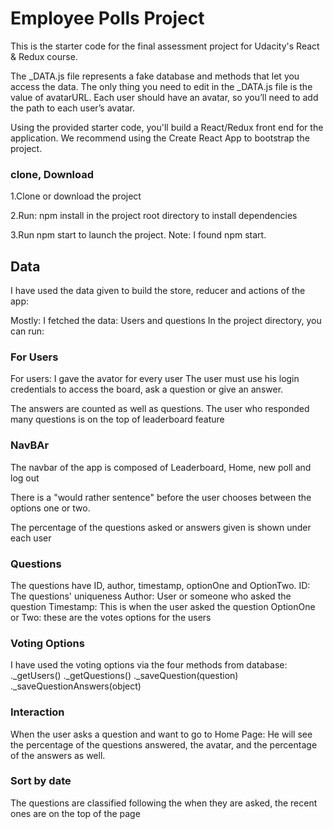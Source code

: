 # Employee Polls Project

This is the starter code for the final assessment project for Udacity's React & Redux course.

The _DATA.js file represents a fake database and methods that let you access the data. The only thing you need to edit in the _DATA.js file is the value of avatarURL. Each user should have an avatar, so you’ll need to add the path to each user’s avatar.

Using the provided starter code, you'll build a React/Redux front end for the application. We recommend using the Create React App to bootstrap the project.

### clone, Download 
1.Clone or download the project

2.Run: npm install in the project root directory to install dependencies

3.Run npm start to launch the project. Note: I found npm start.


## Data
 I have used the data given to build the store, reducer and actions of the app:

 Mostly: I fetched the data: Users and questions
In the project directory, you can run:

### For Users

For users: I gave the avator for every user
The user must use his login credentials to access the board, ask a question or give an answer.

The answers are counted as well as questions. 
The user who responded many questions is on the top of leaderboard feature

### NavBAr

The navbar of the app is composed of Leaderboard, Home, new poll and log out

There is a "would rather sentence" before the user chooses between the options one or two.

The percentage of the questions asked or answers given is shown under each user 

### Questions

The questions  have ID, author, timestamp, optionOne and OptionTwo. 
ID: The questions' uniqueness 
Author: User or someone who asked the question
Timestamp: This is when the user asked the question
OptionOne or Two: these are the votes options for the users

### Voting Options

I have used the voting options via the four methods from database:
._getUsers()
._getQuestions()
._saveQuestion(question)
._saveQuestionAnswers(object)
### Interaction

When the user asks a question and want to go to Home Page:
He will see the percentage of the questions answered, the avatar, and the percentage of the answers as well. 

### Sort by date
The questions are classified following the when they are asked, the recent ones are on the top of the page 


